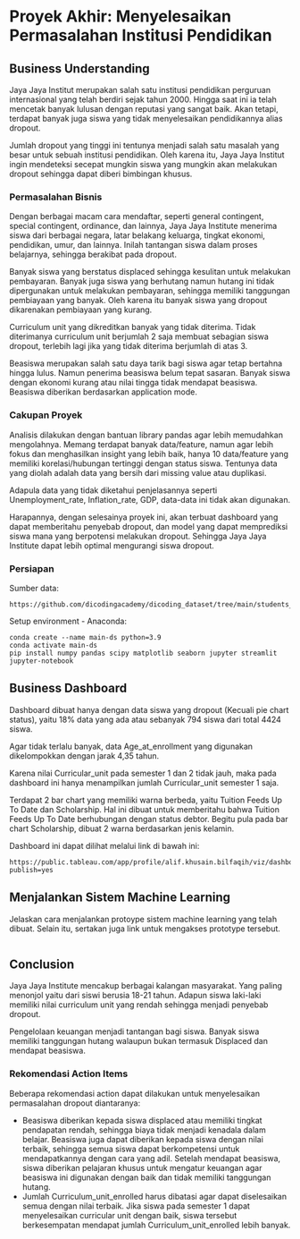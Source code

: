 # Proyek Akhir: Menyelesaikan Permasalahan Institusi Pendidikan

## Business Understanding
Jaya Jaya Institut merupakan salah satu institusi pendidikan perguruan internasional yang telah berdiri sejak tahun 2000. Hingga saat ini ia telah mencetak banyak lulusan dengan reputasi yang sangat baik. Akan tetapi, terdapat banyak juga siswa yang tidak menyelesaikan pendidikannya alias dropout.

Jumlah dropout yang tinggi ini tentunya menjadi salah satu masalah yang besar untuk sebuah institusi pendidikan. Oleh karena itu, Jaya Jaya Institut ingin mendeteksi secepat mungkin siswa yang mungkin akan melakukan dropout sehingga dapat diberi bimbingan khusus.

### Permasalahan Bisnis
Dengan berbagai macam cara mendaftar, seperti general contingent, special contingent, ordinance, dan lainnya, Jaya Jaya Institute menerima siswa dari berbagai negara, latar belakang keluarga, tingkat ekonomi, pendidikan, umur, dan lainnya. Inilah tantangan siswa dalam proses belajarnya, sehingga berakibat pada dropout.

Banyak siswa yang berstatus displaced sehingga kesulitan untuk melakukan pembayaran. Banyak juga siswa yang berhutang namun hutang ini tidak dipergunakan untuk melakukan pembayaran, sehingga memiliki tanggungan pembiayaan yang banyak. Oleh karena itu banyak siswa yang dropout dikarenakan pembiayaan yang kurang.

Curriculum unit yang dikreditkan banyak yang tidak diterima. Tidak diterimanya curriculum unit berjumlah 2 saja membuat sebagian siswa dropout, terlebih lagi jika yang tidak diterima berjumlah di atas 3.

Beasiswa merupakan salah satu daya tarik bagi siswa agar tetap bertahna hingga lulus. Namun penerima beasiswa belum tepat sasaran. Banyak siswa dengan ekonomi kurang atau nilai tingga tidak mendapat beasiswa. Beasiswa diberikan berdasarkan application mode.

### Cakupan Proyek
Analisis dilakukan dengan bantuan library pandas agar lebih memudahkan mengolahnya. Memang terdapat banyak data/feature, namun agar lebih fokus dan menghasilkan insight yang lebih baik, hanya 10 data/feature yang memiliki korelasi/hubungan tertinggi dengan status siswa. Tentunya data yang diolah adalah data yang bersih dari missing value atau duplikasi.

Adapula data yang tidak diketahui penjelasannya seperti Unemployment_rate, Inflation_rate, GDP, data-data ini tidak akan digunakan.

Harapannya, dengan selesainya proyek ini, akan terbuat dashboard yang dapat memberitahu penyebab dropout, dan model yang dapat memprediksi siswa mana yang berpotensi melakukan dropout. Sehingga Jaya Jaya Institute dapat lebih optimal mengurangi siswa dropout.

### Persiapan

Sumber data:
```
https://github.com/dicodingacademy/dicoding_dataset/tree/main/students_performance
```

Setup environment - Anaconda:
```
conda create --name main-ds python=3.9
conda activate main-ds
pip install numpy pandas scipy matplotlib seaborn jupyter streamlit
jupyter-notebook
```

## Business Dashboard
Dashboard dibuat hanya dengan data siswa yang dropout (Kecuali pie chart status), yaitu 18% data yang ada atau sebanyak 794 siswa dari total 4424 siswa.

Agar tidak terlalu banyak, data Age_at_enrollment yang digunakan dikelompokkan dengan jarak 4,35 tahun.

Karena nilai Curricular_unit pada semester 1 dan 2 tidak jauh, maka pada dashboard ini hanya menampilkan jumlah Curricular_unit semester 1 saja.

Terdapat 2 bar chart yang memiliki warna berbeda, yaitu Tuition Feeds Up To Date dan Scholarship. Hal ini dibuat untuk memberitahu bahwa Tuition Feeds Up To Date berhubungan dengan status debtor. Begitu pula pada bar chart Scholarship, dibuat 2 warna berdasarkan jenis kelamin.

Dashboard ini dapat dilihat melalui link di bawah ini:
```
https://public.tableau.com/app/profile/alif.khusain.bilfaqih/viz/dashboard_17169966514310/Dashboard1?publish=yes
```

## Menjalankan Sistem Machine Learning
Jelaskan cara menjalankan protoype sistem machine learning yang telah dibuat. Selain itu, sertakan juga link untuk mengakses prototype tersebut.
```
```

## Conclusion
Jaya Jaya Institute mencakup berbagai kalangan masyarakat. Yang paling menonjol yaitu dari siswi berusia 18-21 tahun. Adapun siswa laki-laki memiliki nilai curriculum unit yang rendah sehingga menjadi penyebab dropout.

Pengelolaan keuangan menjadi tantangan bagi siswa. Banyak siswa memiliki tanggungan hutang walaupun bukan termasuk Displaced dan mendapat beasiswa. 

### Rekomendasi Action Items
Beberapa rekomendasi action dapat dilakukan untuk menyelesaikan permasalahan dropout diantaranya:
- Beasiswa diberikan kepada siswa displaced atau memiliki tingkat pendapatan rendah, sehingga biaya tidak menjadi kenadala dalam belajar. Beasiswa juga dapat diberikan kepada siswa dengan nilai terbaik, sehingga semua siswa dapat berkompetensi untuk mendapatkannya dengan cara yang adil. Setelah mendapat beasiswa, siswa diberikan pelajaran khusus untuk mengatur keuangan agar beasiswa ini digunakan dengan baik dan tidak memiliki tanggungan hutang.
- Jumlah Curriculum_unit_enrolled harus dibatasi agar dapat diselesaikan semua dengan nilai terbaik. Jika siswa pada semester 1 dapat menyelesaikan curricular unit dengan baik, siswa tersebut berkesempatan mendapat jumlah Curriculum_unit_enrolled lebih banyak.
